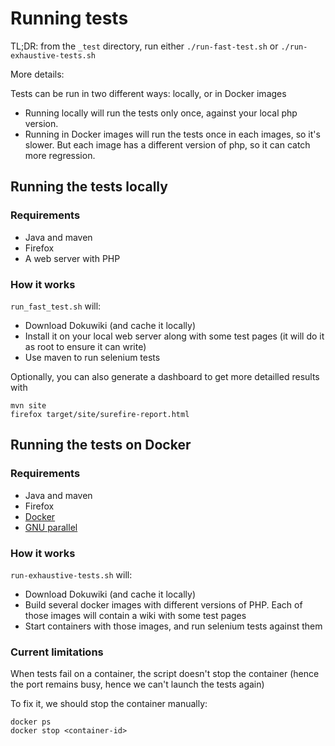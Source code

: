 Running tests
=============

TL;DR: from the `_test` directory, run either `./run-fast-test.sh` or `./run-exhaustive-tests.sh`

More details:

Tests can be run in two different ways: locally, or in Docker images

* Running locally will run the tests only once, against your local php version.
* Running in Docker images will run the tests once in each images, so it's slower.
  But each image has a different version of php, so it can catch more regression.

Running the tests locally
-------------------------

### Requirements

* Java and maven
* Firefox
* A web server with PHP

### How it works

`run_fast_test.sh` will:

* Download Dokuwiki (and cache it locally)
* Install it on your local web server along with some test pages
  (it will do it as root to ensure it can write)
* Use maven to run selenium tests

Optionally, you can also generate a dashboard to get more detailled results with

    mvn site
    firefox target/site/surefire-report.html

Running the tests on Docker
---------------------------

### Requirements

* Java and maven
* Firefox
* [Docker](http://docs.docker.com/linux/started/)
* [GNU parallel](http://www.gnu.org/software/parallel/)

### How it works

`run-exhaustive-tests.sh` will:

* Download Dokuwiki (and cache it locally)
* Build several docker images with different versions of PHP.
  Each of those images will contain a wiki with some test pages
* Start containers with those images, and run selenium tests against them

### Current limitations

When tests fail on a container, the script doesn't stop the container
(hence the port remains busy, hence we can't launch the tests again)

To fix it, we should stop the container manually:

    docker ps
    docker stop <container-id>
